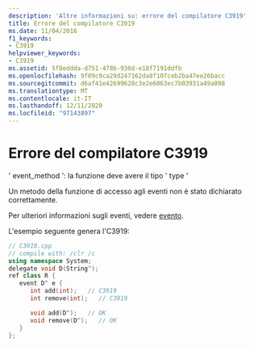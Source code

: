 ```yaml
---
description: 'Altre informazioni su: errore del compilatore C3919'
title: Errore del compilatore C3919
ms.date: 11/04/2016
f1_keywords:
- C3919
helpviewer_keywords:
- C3919
ms.assetid: 5f8eddda-d751-478b-930d-e18f7191ddfb
ms.openlocfilehash: 9f09c9ca29d247162da8f107ceb2ba47ee26bacc
ms.sourcegitcommit: d6af41e42699628c3e2e6063ec7b03931a49a098
ms.translationtype: MT
ms.contentlocale: it-IT
ms.lasthandoff: 12/11/2020
ms.locfileid: "97143897"
---
```

# <a name="compiler-error-c3919"></a>Errore del compilatore C3919

' event_method ': la funzione deve avere il tipo ' type '

Un metodo della funzione di accesso agli eventi non è stato dichiarato correttamente.

Per ulteriori informazioni sugli eventi, vedere [evento](../../extensions/event-cpp-component-extensions.md).

L'esempio seguente genera l'C3919:

```cpp
// C3919.cpp
// compile with: /clr /c
using namespace System;
delegate void D(String^);
ref class R {
   event D^ e {
      int add(int);   // C3919
      int remove(int);   // C3919

      void add(D^);   // OK
      void remove(D^);   // OK
   }
};
```
